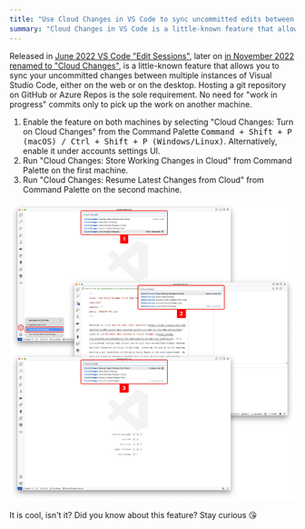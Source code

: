 ```yaml
---
title: "Use Cloud Changes in VS Code to sync uncommitted edits between two computers"
summary: "Cloud Changes in VS Code is a little-known feature that allows you to sync your uncommitted changes between multiple instances of Visual Studio Code, either on the web or on the desktop."
---
```


Released in [June 2022 VS Code "Edit Sessions"](https://code.visualstudio.com/updates/v1_69#_access-edit-sessions-across-vs-code-for-the-web-and-desktop), later on [in November 2022 renamed to "Cloud Changes"](https://code.visualstudio.com/updates/v1_74#_improvements-to-continue-working-on), is a little-known feature that allows you to sync your uncommitted changes between multiple instances of Visual Studio Code, either on the web or on the desktop. Hosting a git repository on GitHub or Azure Repos is the sole requirement. No need for "work in progress" commits only to pick up the work on another machine.

1. Enable the feature on both machines by selecting "Cloud Changes: Turn on Cloud Changes" from the Command Palette <kbd>Command + Shift + P (macOS) / Ctrl + Shift + P (Windows/Linux)</kbd>. Alternatively, enable it under accounts settings UI.
1. Run "Cloud Changes: Store Working Changes in Cloud" from Command Palette on the first machine.
1. Run "Cloud Changes: Resume Latest Changes from Cloud" from Command Palette on the second machine.

![A diagram that presents a basic workflow with Cloud Changes feature in Visual Studio Code](2023-07-01-1.png)

It is cool, isn't it? Did you know about this feature? Stay curious 😘
